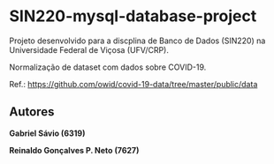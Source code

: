 # SIN220-mysql-database-project

Projeto desenvolvido para a discplina de Banco de Dados (SIN220)
na Universidade Federal de Viçosa (UFV/CRP).

Normalização de dataset com dados sobre COVID-19. 

Ref.: https://github.com/owid/covid-19-data/tree/master/public/data

## Autores

**Gabriel Sávio (6319)**

**Reinaldo Gonçalves P. Neto (7627)**
